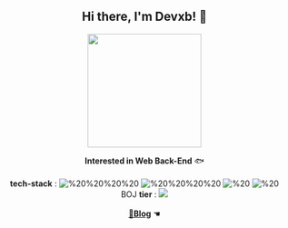 
<h2 align = "center"> Hi there, I'm Devxb! 👋 </h2>

<div align="center">
<a href="https://github.com/devxb/readmeplants">
<img src="http://readmeplants.com/get?user=devxb&planet=eclipse&plant=blossomTree" align=center style="object-fit : none; width : 200px; height : auto"/>
</a>
<p>
<b>Interested in Web Back-End</b> 🐟 
<br><br> <b>tech-stack</b> : <img alt="%20%20%20%20" src="https://img.shields.io/badge/-%20%20%20%20-black?style=plastic&logo=Java&logoColor=yellow"> <img alt="%20%20%20%20" src="https://img.shields.io/badge/-%20%20%20%20-30ae03?style=plastic&logo=Spring&logoColor=black"> <img alt="%20" src="https://img.shields.io/badge/-%20-white?style=plastic&logo=HTML5&logoColor=blue"> <img alt="%20" src="https://img.shields.io/badge/-%20-ff5475?style=plastic&logo=CSS3&logoColor=white">
<br>BOJ <b>tier</b> : <img src="http://mazassumnida.wtf/api/mini/generate_badge?boj=xb205">
<br><br> <a href="https://dlwnsdud205.tistory.com" target="_blank"><b>🐒Blog</b></a> ☚
</p>
</div>
